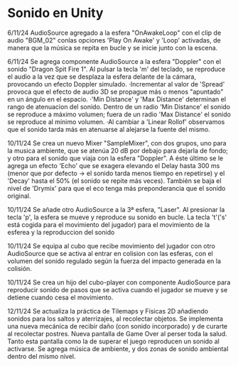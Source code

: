 # Sonido en Unity

6/11/24 AudioSource agregado a la esfera "OnAwakeLoop" con el clip de audio "BGM_02" conlas opciones 'Play On Awake' y 'Loop' activadas, de manera que la música se repita en bucle y se inicie junto con la escena.

6/11/24 Se agrega componente AudioSource a la esfera "Doppler" con el sonido "Dragon Spit Fire 1".
Al pulsar la tecla 'm' del teclado, se reproduce el audio a la vez que se desplaza la esfera delante de la cámara, provocando un efecto Doppler simulado.
·Incrementar al valor de 'Spread' provoca que el efecto de audio 3D se propague más o menos "apuntado" en un ángulo en el espacio.
·'Min Distance' y 'Max Distance' determinan el rango de atenuacion del sonido. Dentro de un radio 'Min Distance' el sonido se reproduce a máximo volumen; fuera de un radio 'Max Distance' el sonido se reproduce al mínimo volumen.
·Al cambiar a 'Linear Rollof' observamos que el sonido tarda más en atenuarse al alejarse la fuente del mismo.

10/11/24 Se crea un nuevo Mixer "SampleMixer", con dos grupos, uno para la musica ambiente, que se atenúa 20 dB por debajo para dejarla de fondo; y otro para el sonido que viaja con la esfera "Doppler".
A éste último se le agrega un efecto 'Echo' que se exagera elevando el Delay hasta 300 ms (menor que por defecto -> el sonido tarda menos tiempo en repetirse) y el 'Decay' hasta el 50% (el sonido se repite más veces).
También se baja el nivel de 'Drymix' para que el eco tenga más preponderancia que el sonido original.

10/11/24 Se añade otro AudioSource a la 3ª esfera, "Laser". Al presionar la tecla 'p', la esfera se mueve y reproduce su sonido en bucle.
La tecla 't'('s' está cogida para el movimiento del jugador) para el movimiento de la esferea y la reproduccion del sonido

10/11/24 Se equipa al cubo que recibe movimiento del jugador con otro AudioSource que se activa al entrar en colision con las esferas, con el volumen del sonido regulado según la fuerza del impacto generada en la colisión.

10/11/24 Se crea un hijo del cubo-player con componente AudioSource para reproducir sonido de pasos que se activa cuando el jugador se mueve y se detiene cuando cesa el movimiento.

12/11/24 Se actualiza la práctica de Tilemaps y Físicas 2D añadiendo sonidos para los saltos y aterrizajes, al recolectar objetos. Se implementa una nueva mecánica de recibir daño (con sonido incorporado) y de curarte al recolectar postres.
Nueva pantalla de Game Over al perser toda la salud. Tanto esta pantalla como la de superar el juego reproducen un sonido al activarse. Se agrega música de ambiente, y dos zonas de sonido ambiental dentro del mismo nivel.